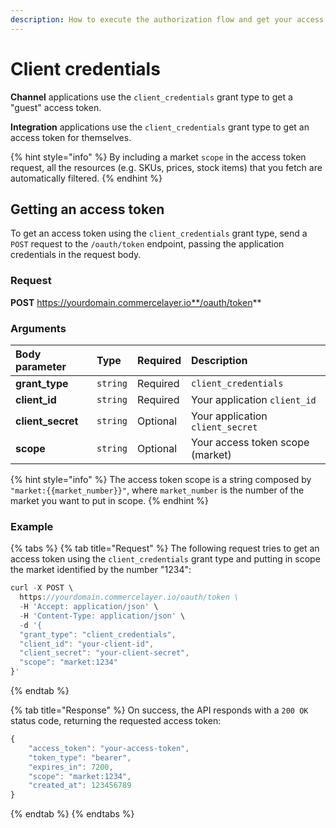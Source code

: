 ```yaml
---
description: How to execute the authorization flow and get your access token
---
```


# Client credentials

**Channel** applications use the `client_credentials` grant type to get a "guest" access token. 

**Integration** applications use the `client_credentials` grant type to get an access token for themselves. 

{% hint style="info" %}
By including a market `scope` in the access token request, all the resources \(e.g. SKUs, prices, stock items\) that you fetch are automatically filtered.
{% endhint %}

## Getting an access token

To get an access token using the `client_credentials` grant type, send a `POST` request to the `/oauth/token` endpoint, passing the application credentials in the request body.

### Request

**POST** https://yourdomain.commercelayer.io**/oauth/token**

### Arguments

| Body parameter | Type | Required | Description |
| :--- | :--- | :--- | :--- |
| **grant\_type** | `string` | Required | `client_credentials` |
| **client\_id** | `string` | Required | Your application `client_id` |
| **client\_secret** | `string` | Optional | Your application `client_secret` |
| **scope** | `string` | Optional | Your access token scope \(market\) |

{% hint style="info" %}
The access token scope is a string composed by `"market:{{market_number}}"`, where `market_number` is the number of the market you want to put in scope.
{% endhint %}

### Example

{% tabs %}
{% tab title="Request" %}
The following request tries to get an access token using the `client_credentials` grant type and putting in scope the market identified by the number "1234":

```javascript
curl -X POST \
  https://yourdomain.commercelayer.io/oauth/token \
  -H 'Accept: application/json' \
  -H 'Content-Type: application/json' \
  -d '{
  "grant_type": "client_credentials",
  "client_id": "your-client-id",
  "client_secret": "your-client-secret",
  "scope": "market:1234"
}'
```
{% endtab %}

{% tab title="Response" %}
On success, the API responds with a `200 OK` status code, returning the requested access token:

```javascript
{
    "access_token": "your-access-token",
    "token_type": "bearer",
    "expires_in": 7200,
    "scope": "market:1234",
    "created_at": 123456789
}
```
{% endtab %}
{% endtabs %}

